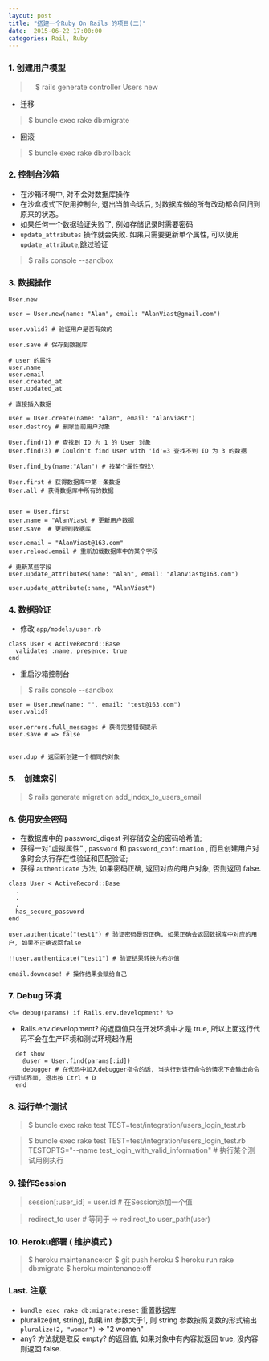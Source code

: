 ```yaml
---
layout: post
title: "搭建一个Ruby On Rails 的项目(二)"
date:  2015-06-22 17:00:00
categories: Rail, Ruby
---
```



### 1. 创建用户模型

>　$ rails generate controller Users new

* 迁移

>  $ bundle exec rake db:migrate

* 回滚

> $ bundle exec rake db:rollback


### 2. 控制台沙箱
* 在沙箱环境中, 对不会对数据库操作
* 在沙盒模式下使用控制台, 退出当前会话后, 对数据库做的所有改动都会回归到原来的状态。
* 如果任何一个数据验证失败了, 例如存储记录时需要密码
* `update_attributes` 操作就会失败. 如果只需要更新单个属性, 可以使用 `update_attribute`,跳过验证

> $ rails console --sandbox


### 3. 数据操作
```
User.new

user = User.new(name: "Alan", email: "AlanViast@gmail.com")

user.valid? # 验证用户是否有效的

user.save # 保存到数据库

# user 的属性
user.name
user.email
user.created_at
user.updated_at

# 直接插入数据

user = User.create(name: "Alan", email: "AlanViast")
user.destroy # 删除当前用户对象

User.find(1) # 查找到 ID 为 1 的 User 对象
User.find(3) # Couldn't find User with 'id'=3 查找不到 ID 为 3 的数据

User.find_by(name:"Alan") # 按某个属性查找\

User.first # 获得数据库中第一条数据
User.all # 获得数据库中所有的数据


user = User.first
user.name = "AlanViast # 更新用户数据
user.save  # 更新到数据库

user.email = "AlanViast@163.com"
user.reload.email # 重新加载数据库中的某个字段

# 更新某些字段
user.update_attributes(name: "Alan", email: "AlanViast@163.com")

user.update_attribute(:name, "AlanViast")
```

### 4. 数据验证

* 修改 `app/models/user.rb`

```
class User < ActiveRecord::Base
  validates :name, presence: true
end
```

* 重启沙箱控制台

> $ rails console --sandbox

```
user = User.new(name: "", email: "test@163.com")
user.valid?

user.errors.full_messages # 获得完整错误提示
user.save # => false


user.dup # 返回新创建一个相同的对象
```


### 5.　创建索引

> $ rails generate migration add_index_to_users_email



### 6. 使用安全密码
* 在数据库中的 password_digest 列存储安全的密码哈希值;
* 获得一对“虚拟属性” , `password` 和 `password_confirmation` , 而且创建用户对象时会执行存在性验证和匹配验证;
* 获得 `authenticate` 方法, 如果密码正确, 返回对应的用户对象, 否则返回 false.

```
class User < ActiveRecord::Base
  .
  .
  .
  has_secure_password
end
```


```
user.authenticate("test1") # 验证密码是否正确, 如果正确会返回数据库中对应的用户, 如果不正确返回false

!!user.authenticate("test1") # 验证结果转换为布尔值

email.downcase! # 操作结果会赋给自己
```



### 7. Debug 环境

```
<%= debug(params) if Rails.env.development? %>
```

* Rails.env.development? 的返回值只在开发环境中才是 true, 所以上面这行代码不会在生产环境和测试环境起作用


```
  def show
    @user = User.find(params[:id])
    debugger # 在代码中加入debugger指令的话, 当执行到该行命令的情况下会输出命令行调试界面, 退出按 Ctrl + D
  end
```


### 8. 运行单个测试

> $ bundle exec rake test TEST=test/integration/users_login_test.rb

> $ bundle exec rake test TEST=test/integration/users_login_test.rb TESTOPTS="--name test_login_with_valid_information"  # 执行某个测试用例执行

### 9. 操作Session

> session[:user_id] = user.id # 在Session添加一个值

> redirect_to user # 等同于  => redirect_to user_path(user)


### 10. Heroku部署 ( 维护模式 )
> $ heroku maintenance:on
> $ git push heroku
> $ heroku run rake db:migrate
> $ heroku maintenance:off


### Last. 注意
* `bundle exec rake db:migrate:reset` 重置数据库
* pluralize(int, string), 如果 int 参数大于1, 则 string 参数按照复数的形式输出 `pluralize(2, "woman")` => "2 women"
* any? 方法就是取反 empty? 的返回值, 如果对象中有内容就返回 true, 没内容则返回 false.


